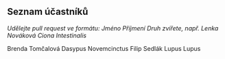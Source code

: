 ## Seznam účastníků

*Udělejte pull request ve formátu: Jméno Příjmení Druh zvířete, např. Lenka Nováková Ciona Intestinalis*

Brenda Tomčalová Dasypus Novemcinctus
Filip Sedlák Lupus Lupus
